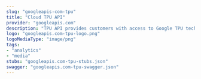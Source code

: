 ```yaml
---
slug: "googleapis-com-tpu"
title: "Cloud TPU API"
provider: "googleapis.com"
description: "TPU API provides customers with access to Google TPU technology."
logo: "googleapis.com-tpu-logo.png"
logoMediaType: "image/png"
tags:
- "analytics"
- "media"
stubs: "googleapis.com-tpu-stubs.json"
swagger: "googleapis.com-tpu-swagger.json"
---
```

